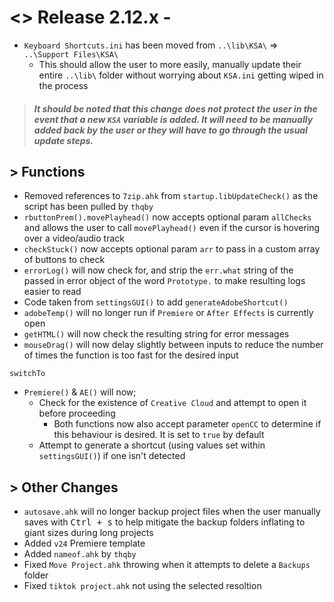 # <> Release 2.12.x - 
- `Keyboard Shortcuts.ini` has been moved from `..\lib\KSA\` => `..\Support Files\KSA\`
    - This should allow the user to more easily, manually update their entire `..\lib\` folder without worrying about `KSA.ini` getting wiped in the process
> ##### *It should be noted that this change does not protect the user in the event that a new `KSA` variable is added. It will need to be manually added back by the user or they will have to go through the usual update steps.*

## > Functions
- Removed references to `7zip.ahk` from `startup.libUpdateCheck()` as the script has been pulled by `thqby`
- `rbuttonPrem().movePlayhead()` now accepts optional param `allChecks` and allows the user to call `movePlayhead()` even if the cursor is hovering over a video/audio track
- `checkStuck()` now accepts optional param `arr` to pass in a custom array of buttons to check
- `errorLog()` will now check for, and strip the `err.what` string of the passed in error object of the word `Prototype.` to make resulting logs easier to read
- Code taken from `settingsGUI()` to add `generateAdobeShortcut()`
- `adobeTemp()` will no longer run if `Premiere` or `After Effects` is currently open
- `getHTML()` will now check the resulting string for error messages
- `mouseDrag()` will now delay slightly between inputs to reduce the number of times the function is too fast for the desired input

`switchTo`
- `Premiere()` & `AE()` will now;
    - Check for the existence of `Creative Cloud` and attempt to open it before proceeding
        - Both functions now also accept parameter `openCC` to determine if this behaviour is desired. It is set to `true` by default
    - Attempt to generate a shortcut (using values set within `settingsGUI()`) if one isn't detected

## > Other Changes
- `autosave.ahk` will no longer backup project files when the user manually saves with <kbd>Ctrl + s</kbd> to help mitigate the backup folders inflating to giant sizes during long projects
- Added `v24` Premiere template
- Added `nameof.ahk` by `thqby`
- Fixed `Move Project.ahk` throwing when it attempts to delete a `Backups` folder
- Fixed `tiktok project.ahk` not using the selected resoltion